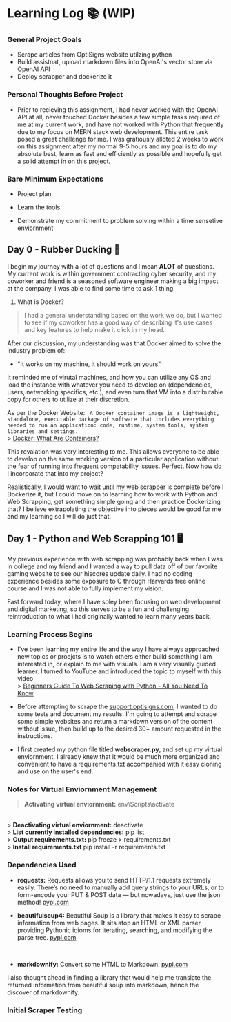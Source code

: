 # Learning Log 📚 (WIP)
### General Project Goals
- Scrape articles from OptiSigns website utilzing python
- Build assistnat, upload markdown files into OpenAI's vector store via OpenAI API
- Deploy scrapper and dockerize it

### Personal Thoughts Before Project
- Prior to recieving this assignment, I had never worked with the OpenAI API at all, never touched Docker besides a few simple tasks required of me at my current work, and have not worked with Python that frequently due to my focus on MERN stack web development. This entire task posed a great challenge for me. I was gratiously alloted 2 weeks to work on this assignment after my normal 9-5 hours and my goal is to do my absolute best, learn as fast and efficiently as possible and hopefully get a solid attempt in on this project.

### Bare Minimum Expectations
- Project plan

- Learn the tools

- Demonstrate my commitment to problem solving within a time sensetive enviornment

## Day 0 - Rubber Ducking 🦆

I begin my journey with a lot of questions and I mean <strong>ALOT</strong> of questions. My current work is within government contracting cyber security, and my coworker and friend is a seasoned software engineer making a big impact at the company. I was able to find some time to ask 1 thing.

1. What is Docker?
> I had a general understanding based on the work we do, but I wanted to see if my coworker has a good way of describing it's use cases and key features to help make it click in my head.

After our discussion, my understanding was that Docker aimed to solve the industry problem of: 
-  "It works on my machine, it should work on yours"

It reminded me of virutal machines, and how you can utilize any OS and load the instance with whatever you need to develop on (dependencies, users, networking specifics, etc.), and even turn that VM into a distributable copy for others to utilize at their discretion. 

As per the Docker Website:
``` A Docker container image is a lightweight, standalone, executable package of software that includes everything needed to run an application: code, runtime, system tools, system libraries and settings.```
<br> > [Docker: What Are Containers?](https://www.docker.com/resources/what-container/)

This revalation was very interesting to me. This allows everyone to be able to develop on the same working version of a particular application without the fear of running into frequent compatability issues. Perfect. Now how do I incorporate that into my project?

Realistically, I would want to wait until my web scrapper is complete before I Dockerize it, but I could move on to learning how to work with Python and Web Scrapping, get something simple going and then practice Dockerizing that? I believe extrapolating the objective into pieces would be good for me and my learning so I will do just that.


## Day 1 - Python and Web Scrapping 101 🖥️

My previous experience with web scrapping was probably back when I was in college and my friend and I wanted a way to pull data off of our favorite gaming website to see our hiscores update daily. I had no coding experience besides some exposure to C through Harvards free online course and I was not able to fully implement my vision.

Fast forward today, where I have soley been focusing on web development and digital marketing, so this serves to be a fun and challenging reintroduction to what I had originally wanted to learn many years back.

### Learning Process Begins

- I've been learning my entire life and the way I have always approached new topics or proejcts is to watch others either build something I am interested in, or explain to me with visuals. I am a very visually guided learner. I turned to YouTube and introduced the topic to myself with this video 
<br> > [Beginners Guide To Web Scraping with Python - All You Need To Know](https://youtu.be/QhD015WUMxE?si=LqAna1kFAnqY-k3q)

- Before attempting to scrape the [support.optisigns.com](https://support.optisigns.com/hc/en-us), I wanted to do some tests and document my results. I'm going to attempt and scrape some simple websites and return a markdown version of the content without issue, then build up to the desired 30+ amount requested in the instructions.

- I first created my python file titled <strong>webscraper.py</strong>, and set up my virtual enviornment. I already knew that it would be much more organized and convenient to have a requirements.txt accompanied with it easy cloning and use on the user's end.  

### Notes for Virtual Enviornment Management
> <strong>Activating virtual enviornment:</strong> env\Scripts\activate
<br>
> <strong>Deactivating virtual enviornment:</strong> deactivate
<br>
> <strong>List currently installed dependencies:</strong> pip list
<br>
> <strong>Output requirements.txt:</strong> pip freeze > requirements.txt
<br>
> <strong>Install requirements.txt</strong> pip install -r requirements.txt

### Dependencies Used

- <strong>requests:</strong> Requests allows you to send HTTP/1.1 requests extremely easily. There’s no need to manually add query strings to your URLs, or to form-encode your PUT & POST data — but nowadays, just use the json method! [pypi.com](https://pypi.org/project/requests/)<br>

- <strong>beautifulsoup4:</strong> Beautiful Soup is a library that makes it easy to scrape information from web pages. It sits atop an HTML or XML parser, providing Pythonic idioms for iterating, searching, and modifying the parse tree. [pypi.com](https://pypi.org/project/beautifulsoup4/)
<br>

- <strong>markdownify:</strong> Convert some HTML to Markdown. [pypi.com](https://pypi.org/project/markdownify/)

I also thought ahead in finding a library that would help me translate the returned information from beautiful soup into markdown, hence the discover of markdownify.

### Initial Scraper Testing
 
